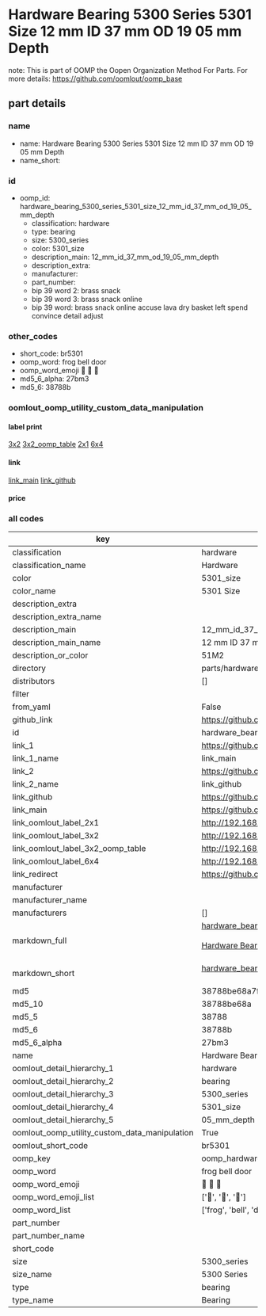 # Hardware Bearing 5300 Series 5301 Size 12 mm ID 37 mm OD 19 05 mm Depth  

note: This is part of OOMP the Oopen Organization Method For Parts. For more details: https://github.com/oomlout/oomp_base

##  part details
  







### name
* name: Hardware Bearing 5300 Series 5301 Size 12 mm ID 37 mm OD 19 05 mm Depth
* name_short: 
### id
* oomp_id: hardware_bearing_5300_series_5301_size_12_mm_id_37_mm_od_19_05_mm_depth
  * classification: hardware
  * type: bearing
  * size: 5300_series
  * color: 5301_size
  * description_main: 12_mm_id_37_mm_od_19_05_mm_depth
  * description_extra: 
  * manufacturer: 
  * part_number: 
  * bip 39 word 2: brass snack
  * bip 39 word 3: brass snack online
  * bip 39 word: brass snack online accuse lava dry basket left spend convince detail adjust

### other_codes
* short_code: br5301
* oomp_word: frog bell door
* oomp_word_emoji :frog: :bell: :door:
* md5_6_alpha: 27bm3
* md5_6: 38788b






### oomlout_oomp_utility_custom_data_manipulation
#### label print
[3x2](http://192.168.1.245:1112/?label=oomp%2027bm3)
[3x2_oomp_table](http://192.168.1.108:1112/?label=oomp%2027bm3)
[2x1](http://192.168.1.242:1112/?label=oomp%2027bm3)
[6x4](http://192.168.1.55:1112/?label=oomp%2027bm3)    

#### link

[link_main](https://github.com/oomlout/oomlout_oomp_version_1_messy/tree/main/parts/hardware_bearing_5300_series_5301_size_12_mm_id_37_mm_od_19_05_mm_depth) [link_github](https://github.com/oomlout/oomlout_oomp_version_1_messy/tree/main/parts/hardware_bearing_5300_series_5301_size_12_mm_id_37_mm_od_19_05_mm_depth)                             

#### price







### all codes 
| key | value |  
| --- | --- |  
| classification | hardware |  
| classification_name | Hardware |  
| color | 5301_size |  
| color_name | 5301 Size |  
| description_extra |  |  
| description_extra_name |  |  
| description_main | 12_mm_id_37_mm_od_19_05_mm_depth |  
| description_main_name | 12 mm ID 37 mm OD 19 05 mm Depth |  
| description_or_color | 51M2 |  
| directory | parts/hardware_bearing_5300_series_5301_size_12_mm_id_37_mm_od_19_05_mm_depth |  
| distributors | [] |  
| filter |  |  
| from_yaml | False |  
| github_link | https://github.com/oomlout/oomlout_oomp_part_src/tree/main/parts/hardware_bearing_5300_series_5301_size_12_mm_id_37_mm_od_19_05_mm_depth |  
| id | hardware_bearing_5300_series_5301_size_12_mm_id_37_mm_od_19_05_mm_depth |  
| link_1 | https://github.com/oomlout/oomlout_oomp_version_1_messy/tree/main/parts/hardware_bearing_5300_series_5301_size_12_mm_id_37_mm_od_19_05_mm_depth |  
| link_1_name | link_main |  
| link_2 | https://github.com/oomlout/oomlout_oomp_version_1_messy/tree/main/parts/hardware_bearing_5300_series_5301_size_12_mm_id_37_mm_od_19_05_mm_depth |  
| link_2_name | link_github |  
| link_github | https://github.com/oomlout/oomlout_oomp_version_1_messy/tree/main/parts/hardware_bearing_5300_series_5301_size_12_mm_id_37_mm_od_19_05_mm_depth |  
| link_main | https://github.com/oomlout/oomlout_oomp_version_1_messy/tree/main/parts/hardware_bearing_5300_series_5301_size_12_mm_id_37_mm_od_19_05_mm_depth |  
| link_oomlout_label_2x1 | http://192.168.1.242:1112/?label=oomp%2027bm3 |  
| link_oomlout_label_3x2 | http://192.168.1.245:1112/?label=oomp%2027bm3 |  
| link_oomlout_label_3x2_oomp_table | http://192.168.1.108:1112/?label=oomp%2027bm3 |  
| link_oomlout_label_6x4 | http://192.168.1.55:1112/?label=oomp%2027bm3 |  
| link_redirect | https://github.com/oomlout/oomlout_oomp_version_1_messy/tree/main/parts/hardware_bearing_5300_series_5301_size_12_mm_id_37_mm_od_19_05_mm_depth |  
| manufacturer |  |  
| manufacturer_name |  |  
| manufacturers | [] |  
| markdown_full | [hardware_bearing_5300_series_5301_size_12_mm_id_37_mm_od_19_05_mm_depth](none)<br>[](none)<br>[Hardware Bearing 5300 Series 5301 Size 12 Mm Id 37 Mm Od 19 05 Mm Depth](none)<br><br> |  
| markdown_short | [hardware_bearing_5300_series_5301_size_12_mm_id_37_mm_od_19_05_mm_depth](none)<br><br> |  
| md5 | 38788be68a7f22650ebee01b35f340d9 |  
| md5_10 | 38788be68a |  
| md5_5 | 38788 |  
| md5_6 | 38788b |  
| md5_6_alpha | 27bm3 |  
| name | Hardware Bearing 5300 Series 5301 Size 12 mm ID 37 mm OD 19 05 mm Depth |  
| oomlout_detail_hierarchy_1 | hardware |  
| oomlout_detail_hierarchy_2 | bearing |  
| oomlout_detail_hierarchy_3 | 5300_series |  
| oomlout_detail_hierarchy_4 | 5301_size |  
| oomlout_detail_hierarchy_5 | 05_mm_depth |  
| oomlout_oomp_utility_custom_data_manipulation | True |  
| oomlout_short_code | br5301 |  
| oomp_key | oomp_hardware_bearing_5300_series_5301_size_12_mm_id_37_mm_od_19_05_mm_depth |  
| oomp_word | frog bell door |  
| oomp_word_emoji | :frog: :bell: :door: |  
| oomp_word_emoji_list | [':frog:', ':bell:', ':door:'] |  
| oomp_word_list | ['frog', 'bell', 'door'] |  
| part_number |  |  
| part_number_name |  |  
| short_code |  |  
| size | 5300_series |  
| size_name | 5300 Series |  
| type | bearing |  
| type_name | Bearing |  
